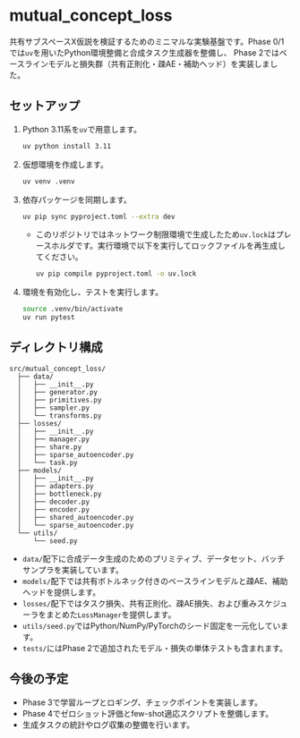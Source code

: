 # mutual_concept_loss

共有サブスペースX仮説を検証するためのミニマルな実験基盤です。Phase 0/1では`uv`を用いたPython環境整備と合成タスク生成器を整備し、
Phase 2ではベースラインモデルと損失群（共有正則化・疎AE・補助ヘッド）を実装しました。

## セットアップ
1. Python 3.11系を`uv`で用意します。
   ```bash
   uv python install 3.11
   ```
2. 仮想環境を作成します。
   ```bash
   uv venv .venv
   ```
3. 依存パッケージを同期します。
   ```bash
   uv pip sync pyproject.toml --extra dev
   ```
   - このリポジトリではネットワーク制限環境で生成したため`uv.lock`はプレースホルダです。実行環境で以下を実行してロックファイルを再生成してください。
     ```bash
     uv pip compile pyproject.toml -o uv.lock
     ```
4. 環境を有効化し、テストを実行します。
   ```bash
   source .venv/bin/activate
   uv run pytest
   ```

## ディレクトリ構成
```
src/mutual_concept_loss/
  ├── data/
  │   ├── __init__.py
  │   ├── generator.py
  │   ├── primitives.py
  │   ├── sampler.py
  │   └── transforms.py
  ├── losses/
  │   ├── __init__.py
  │   ├── manager.py
  │   ├── share.py
  │   ├── sparse_autoencoder.py
  │   └── task.py
  ├── models/
  │   ├── __init__.py
  │   ├── adapters.py
  │   ├── bottleneck.py
  │   ├── decoder.py
  │   ├── encoder.py
  │   ├── shared_autoencoder.py
  │   └── sparse_autoencoder.py
  └── utils/
      └── seed.py
```
- `data/`配下に合成データ生成のためのプリミティブ、データセット、バッチサンプラを実装しています。
- `models/`配下では共有ボトルネック付きのベースラインモデルと疎AE、補助ヘッドを提供します。
- `losses/`配下ではタスク損失、共有正則化、疎AE損失、および重みスケジューラをまとめた`LossManager`を提供します。
- `utils/seed.py`ではPython/NumPy/PyTorchのシード固定を一元化しています。
- `tests/`にはPhase 2で追加されたモデル・損失の単体テストも含まれます。

## 今後の予定
- Phase 3で学習ループとロギング、チェックポイントを実装します。
- Phase 4でゼロショット評価とfew-shot適応スクリプトを整備します。
- 生成タスクの統計やログ収集の整備を行います。

